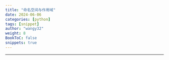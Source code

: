```yaml
---
title: "命名空间与作用域"
date: 2024-06-06
categories: [python]
tags: [snippet]
author: "wangy32"
weight: 8
BookToC: false
snippets: true
---
```



---
